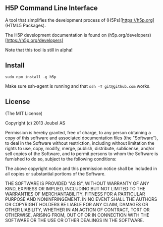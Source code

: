 ## H5P Command Line Interface

A tool that simplifies the development process of (H5Ps)[https://h5p.org] (HTML5 Packages).

The H5P development documentation is found on (h5p.org/developers)[https://h5p.org/developers]

Note that this tool is still in alpha!

## Install

`sudo npm install -g h5p`

Make sure ssh-agent is running and that `ssh -T git@github.com` works.

## License

(The MIT License)

Copyright (c) 2013 Joubel AS

Permission is hereby granted, free of charge, to any person obtaining a copy of this software and associated documentation files (the "Software"), to deal in the Software without restriction, including without limitation the rights to use, copy, modify, merge, publish, distribute, sublicense, and/or sell copies of the Software, and to permit persons to whom the Software is furnished to do so, subject to the following conditions:

The above copyright notice and this permission notice shall be included in all copies or substantial portions of the Software.

THE SOFTWARE IS PROVIDED "AS IS", WITHOUT WARRANTY OF ANY KIND, EXPRESS OR IMPLIED, INCLUDING BUT NOT LIMITED TO THE WARRANTIES OF MERCHANTABILITY, FITNESS FOR A PARTICULAR PURPOSE AND NONINFRINGEMENT. IN NO EVENT SHALL THE AUTHORS OR COPYRIGHT HOLDERS BE LIABLE FOR ANY CLAIM, DAMAGES OR OTHER LIABILITY, WHETHER IN AN ACTION OF CONTRACT, TORT OR OTHERWISE, ARISING FROM, OUT OF OR IN CONNECTION WITH THE SOFTWARE OR THE USE OR OTHER DEALINGS IN THE SOFTWARE.
